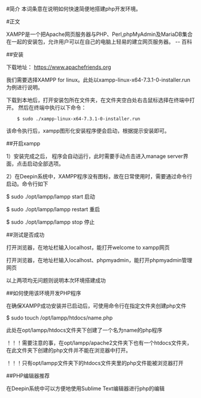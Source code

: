 #简介
本词条意在说明如何快速简便地搭建php开发环境。

#正文

XAMPP是一个把Apache网页服务器与PHP、Perl,phpMyAdmin及MariaDB集合在一起的安装包，允许用户可以在自己的电脑上轻易的建立网页服务器。  -- 百科


##安装

下载地址： https://www.apachefriends.org

我们需要选择XAMPP for linux。此处以xampp-linux-x64-7.3.1-0-installer.run为例进行说明。

下载到本地后，打开安装包所在文件夹，在文件夹空白处右击鼠标选择在终端中打开。
然后在终端中执行以下命令：

        $ sudo ./xampp-linux-x64-7.3.1-0-installer.run
该命令执行后，xampp图形化安装程序便会启动，根据提示安装即可。

##开启xampp

1）安装完成之后， 程序会自动运行，此时需要手动点击进入manage server界面，点击启动全部选项。

2）在Deepin系统中，XAMPP程序没有图标，故在日常使用时，需要通过命令行启动。命令行如下
    
  $ sudo ./opt/lampp/lampp start         启动
     
 $ sudo ./opt/lampp/lampp restart     重启
     
 $ sudo ./opt/lampp/lampp stop         停止

##测试是否成功

打开浏览器，在地址栏输入localhost，能打开welcome to xampp网页

打开浏览器，在地址栏输入localhost、phpmyadmin，能打开phpmyadmin管理网页

以上两项均无问题则说明本次环境搭建成功

##如何使用该环境开发PHP程序

在确保XAMPP成功安装并已启动后，可使用命令行在指定文件夹创建php文件

   $ sudo touch /opt/lampp/htdocs/name.php

此处在opt/lampp/htdocs文件夹下创建了一个名为name的php程序

！！！需要注意的事，在opt/lampp/apache2文件夹下也有一个htdocs文件夹，在此文件夹下创建的php文件并不能在浏览器中打开。

！！！只有opt/lampp文件夹下的htdocs文件夹里的php文件能被浏览器打开

##PHP编辑器推荐

在Deepin系统中可以方便地使用Sublime Text编辑器进行php的编辑